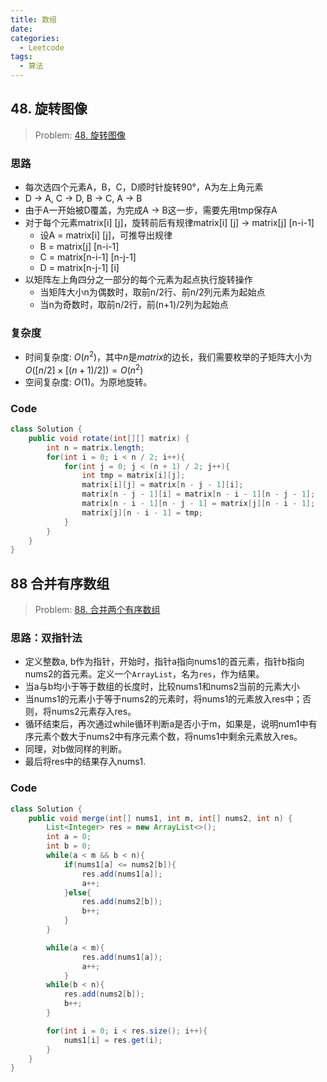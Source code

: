 ```yaml
---
title: 数组
date: 
categories: 
  - Leetcode
tags:
  - 算法
---
```


## 48. 旋转图像

> Problem: [48. 旋转图像](https://leetcode.cn/problems/rotate-image/description/)

### 思路

- 每次选四个元素A，B，C，D顺时针旋转90°，A为左上角元素
- D -> A, C -> D, B -> C, A -> B
- 由于A一开始被D覆盖，为完成A -> B这一步，需要先用tmp保存A
- 对于每个元素matrix[i] [j]，旋转前后有规律matrix[i] [j] -> matrix[j] [n-i-1]
  - 设A = matrix[i] [j]，可推导出规律
  - B = matrix[j] [n-i-1]
  - C = matrix[n-i-1] [n-j-1]
  - D = matrix[n-j-1] [i]
- 以矩阵左上角四分之一部分的每个元素为起点执行旋转操作
  - 当矩阵大小n为偶数时，取前n/2行、前n/2列元素为起始点
  - 当n为奇数时，取前n/2行，前(n+1)/2列为起始点

### 复杂度

- 时间复杂度: $O(n^2)$，其中$n$是$matrix$的边长，我们需要枚举的子矩阵大小为$O([n/2]×[(n+1)/2])=O(n^2)$
- 空间复杂度: $O(1)$。为原地旋转。

### Code
```java
class Solution {
    public void rotate(int[][] matrix) {
        int n = matrix.length;
        for(int i = 0; i < n / 2; i++){
            for(int j = 0; j < (n + 1) / 2; j++){
                int tmp = matrix[i][j];
                matrix[i][j] = matrix[n - j - 1][i];
                matrix[n - j - 1][i] = matrix[n - i - 1][n - j - 1];
                matrix[n - i - 1][n - j - 1] = matrix[j][n - i - 1];
                matrix[j][n - i - 1] = tmp;
            }
        }
    }
}
```

## 88 合并有序数组

> Problem: [88. 合并两个有序数组](https://leetcode.cn/problems/merge-sorted-array/description/)

### 思路：双指针法

- 定义整数a, b作为指针，开始时，指针a指向nums1的首元素，指针b指向nums2的首元素。定义一个`ArrayList`，名为`res`，作为结果。
- 当a与b均小于等于数组的长度时，比较nums1和nums2当前的元素大小
- 当nums1的元素小于等于nums2的元素时，将nums1的元素放入res中；否则，将nums2元素存入res。
- 循环结束后，再次通过while循环判断a是否小于m，如果是，说明num1中有序元素个数大于nums2中有序元素个数，将nums1中剩余元素放入res。
- 同理，对b做同样的判断。
- 最后将res中的结果存入nums1.
### Code
```java
class Solution {
    public void merge(int[] nums1, int m, int[] nums2, int n) {
        List<Integer> res = new ArrayList<>();
        int a = 0;
        int b = 0;
        while(a < m && b < n){
            if(nums1[a] <= nums2[b]){
                res.add(nums1[a]);
                a++;
            }else{
                res.add(nums2[b]);
                b++;
            }
        }

        while(a < m){
                res.add(nums1[a]);
                a++;
            }
        while(b < n){
            res.add(nums2[b]);
            b++;
        }

        for(int i = 0; i < res.size(); i++){
            nums1[i] = res.get(i);
        }
    }
}
```